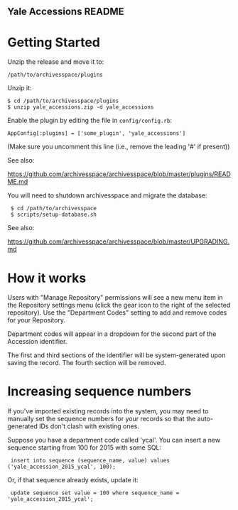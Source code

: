 Yale Accessions README
----------------------

# Getting Started

Unzip the release and move it to:

    /path/to/archivesspace/plugins

Unzip it:

    $ cd /path/to/archivesspace/plugins
    $ unzip yale_accessions.zip -d yale_accessions

Enable the plugin by editing the file in `config/config.rb`:

    AppConfig[:plugins] = ['some_plugin', 'yale_accessions']

(Make sure you uncomment this line (i.e., remove the leading '#' if present))

See also:

  https://github.com/archivesspace/archivesspace/blob/master/plugins/README.md

You will need to shutdown archivesspace and migrate the database:

     $ cd /path/to/archivesspace
     $ scripts/setup-database.sh

See also:

  https://github.com/archivesspace/archivesspace/blob/master/UPGRADING.md

# How it works

Users with "Manage Repository" permissions will see a new menu item in the
Repository settings menu (click the gear icon to the right of the selected
repository). Use the "Department Codes" setting to add and remove codes for
your Repository.

Department codes will appear in a dropdown for the second part of the Accession
identifier.

The first and third sections of the identifier will be system-generated upon
saving the record. The fourth section will be removed.


# Increasing sequence numbers

If you've imported existing records into the system, you may need to
manually set the sequence numbers for your records so that the
auto-generated IDs don't clash with existing ones.

Suppose you have a department code called 'ycal'.  You can insert a
new sequence starting from 100 for 2015 with some SQL:

     insert into sequence (sequence_name, value) values ('yale_accession_2015_ycal', 100);

Or, if that sequence already exists, update it:

     update sequence set value = 100 where sequence_name = 'yale_accession_2015_ycal';
